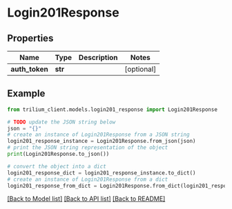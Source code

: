 # Login201Response


## Properties

Name | Type | Description | Notes
------------ | ------------- | ------------- | -------------
**auth_token** | **str** |  | [optional] 

## Example

```python
from trilium_client.models.login201_response import Login201Response

# TODO update the JSON string below
json = "{}"
# create an instance of Login201Response from a JSON string
login201_response_instance = Login201Response.from_json(json)
# print the JSON string representation of the object
print(Login201Response.to_json())

# convert the object into a dict
login201_response_dict = login201_response_instance.to_dict()
# create an instance of Login201Response from a dict
login201_response_from_dict = Login201Response.from_dict(login201_response_dict)
```
[[Back to Model list]](../README.md#documentation-for-models) [[Back to API list]](../README.md#documentation-for-api-endpoints) [[Back to README]](../README.md)


